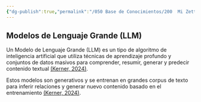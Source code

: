 ```yaml
---
{"dg-publish":true,"permalink":"/050 Base de Conocimientos/200  Mi Zettelkasten/100 Docencia/IS1/2025/Clase 04 El Proceso de Desarrollo del Software/Zk Modelos de Lenguaje Grande (LLM)/","tags":["digitalGarden","llm"]}
---
```


## Modelos de Lenguaje Grande (LLM)

Un Modelo de Lenguaje Grande (LLM) es un tipo de algoritmo de inteligencia artificial que utiliza técnicas de aprendizaje profundo y conjuntos de datos masivos para comprender, resumir, generar y predecir contenido textual [(Kerner, 2024)](https://www.techtarget.com/whatis/definition/large-language-model-LLM).

Estos modelos son generativos y se entrenan en grandes corpus de texto para inferir relaciones y generar nuevo contenido basado en el entrenamiento [(Kerner, 2024)](https://www.techtarget.com/whatis/definition/large-language-model-LLM).
